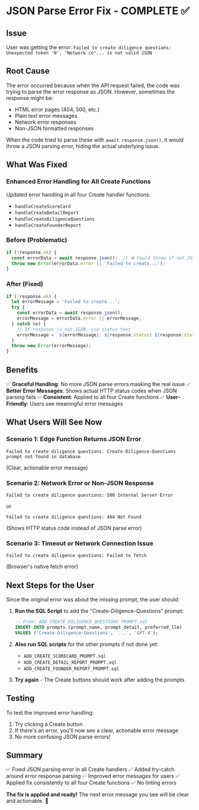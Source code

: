 # JSON Parse Error Fix - COMPLETE ✅

## Issue
User was getting the error: `Failed to create diligence questions: Unexpected token 'N', "Network co"... is not valid JSON`

## Root Cause
The error occurred because when the API request failed, the code was trying to parse the error response as JSON. However, sometimes the response might be:
- HTML error pages (404, 500, etc.)
- Plain text error messages
- Network error responses
- Non-JSON formatted responses

When the code tried to parse these with `await response.json()`, it would throw a JSON parsing error, hiding the actual underlying issue.

## What Was Fixed

### **Enhanced Error Handling for All Create Functions**

Updated error handling in all four Create handler functions:
- `handleCreateScoreCard`
- `handleCreateDetailReport`
- `handleCreateDiligenceQuestions`
- `handleCreateFounderReport`

### **Before (Problematic)**
```typescript
if (!response.ok) {
  const errorData = await response.json();  // ❌ Could throw if not JSON
  throw new Error(errorData.error || 'Failed to create...');
}
```

### **After (Fixed)**
```typescript
if (!response.ok) {
  let errorMessage = 'Failed to create...';
  try {
    const errorData = await response.json();
    errorMessage = errorData.error || errorMessage;
  } catch (e) {
    // If response is not JSON, use status text
    errorMessage = `${errorMessage}: ${response.status} ${response.statusText}`;
  }
  throw new Error(errorMessage);
}
```

## Benefits

✅ **Graceful Handling**: No more JSON parse errors masking the real issue
✅ **Better Error Messages**: Shows actual HTTP status codes when JSON parsing fails
✅ **Consistent**: Applied to all four Create functions
✅ **User-Friendly**: Users see meaningful error messages

## What Users Will See Now

### **Scenario 1: Edge Function Returns JSON Error**
```
Failed to create diligence questions: Create-Diligence-Questions prompt not found in database
```
(Clear, actionable error message)

### **Scenario 2: Network Error or Non-JSON Response**
```
Failed to create diligence questions: 500 Internal Server Error
```
or
```
Failed to create diligence questions: 404 Not Found
```
(Shows HTTP status code instead of JSON parse error)

### **Scenario 3: Timeout or Network Connection Issue**
```
Failed to create diligence questions: Failed to fetch
```
(Browser's native fetch error)

## Next Steps for the User

Since the original error was about the missing prompt, the user should:

1. **Run the SQL Script** to add the "Create-Diligence-Questions" prompt:
   ```sql
   -- From: ADD_CREATE_DILIGENCE_QUESTIONS_PROMPT.sql
   INSERT INTO prompts (prompt_name, prompt_detail, preferred_llm) 
   VALUES ('Create-Diligence-Questions', '...', 'GPT-4');
   ```

2. **Also run SQL scripts** for the other prompts if not done yet:
   - `ADD_CREATE_SCORECARD_PROMPT.sql`
   - `ADD_CREATE_DETAIL_REPORT_PROMPT.sql`
   - `ADD_CREATE_FOUNDER_REPORT_PROMPT.sql`

3. **Try again** - The Create buttons should work after adding the prompts

## Testing

To test the improved error handling:
1. Try clicking a Create button
2. If there's an error, you'll now see a clear, actionable error message
3. No more confusing JSON parse errors!

## Summary

✅ Fixed JSON parsing error in all Create handlers
✅ Added try-catch around error response parsing
✅ Improved error messages for users
✅ Applied fix consistently to all four Create functions
✅ No linting errors

**The fix is applied and ready!** The next error message you see will be clear and actionable. 🎉

